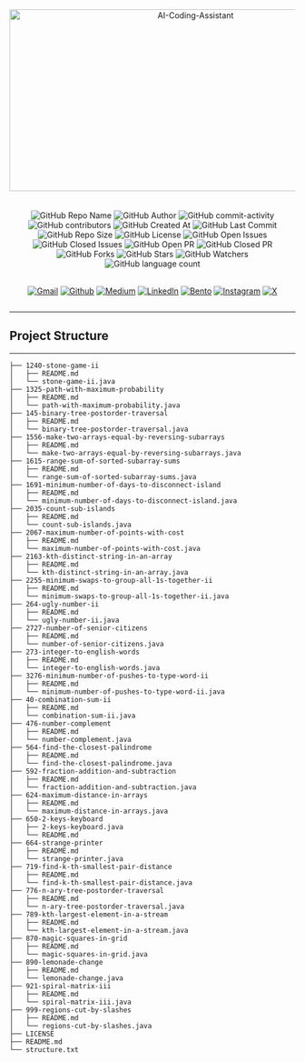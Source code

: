 <div align="center">
    <img src="https://socialify.git.ci/yashksaini-coder/August-Leetcode-Daily-2024/image?forks=1&issues=1&language=1&name=1&pattern=Diagonal%20Stripes&pulls=1&stargazers=1&theme=Auto" alt="AI-Coding-Assistant" width="640" height="320" />
</div>
<br><br>

<div align="center">
    <img alt="GitHub Repo Name" src="https://img.shields.io/badge/Repo-August_Leetcode_Daily_2024-blue">
    <img alt="GitHub Author" src="https://img.shields.io/badge/Author-Yash%20K.%20Saini-1D3557">
    <img alt="GitHub commit-activity" src="https://img.shields.io/github/commit-activity/t/yashksaini-coder/August-Leetcode-Daily-2024">
    <img alt="GitHub contributors" src="https://img.shields.io/github/contributors/yashksaini-coder/August-Leetcode-Daily-2024">
    <img alt="GitHub Created At" src="https://img.shields.io/github/created-at/yashksaini-coder/August-Leetcode-Daily-2024">
    <img alt="GitHub Last Commit" src="https://img.shields.io/github/last-commit/yashksaini-coder/August-Leetcode-Daily-2024">
    <img alt="GitHub Repo Size" src="https://img.shields.io/github/repo-size/yashksaini-coder/August-Leetcode-Daily-2024">
    <img alt="GitHub License" src="https://img.shields.io/github/license/yashksaini-coder/August-Leetcode-Daily-2024">
    <img alt="GitHub Open Issues" src="https://img.shields.io/github/issues/yashksaini-coder/August-Leetcode-Daily-2024">
    <img alt="GitHub Closed Issues" src="https://img.shields.io/github/issues-closed/yashksaini-coder/August-Leetcode-Daily-2024">
    <img alt="GitHub Open PR" src="https://img.shields.io/github/issues-pr/yashksaini-coder/August-Leetcode-Daily-2024">
    <img alt="GitHub Closed PR" src="https://img.shields.io/github/issues-pr-closed/yashksaini-coder/August-Leetcode-Daily-2024">
    <img alt="GitHub Forks" src="https://img.shields.io/github/forks/yashksaini-coder/August-Leetcode-Daily-2024">
    <img alt="GitHub Stars" src="https://img.shields.io/github/stars/yashksaini-coder/August-Leetcode-Daily-2024">
    <img alt="GitHub Watchers" src="https://img.shields.io/github/watchers/yashksaini-coder/August-Leetcode-Daily-2024">
    <img alt="GitHub language count" src="https://img.shields.io/github/languages/count/yashksaini-coder/August-Leetcode-Daily-2024">
</div>
<br>

<div align='center' style=" display: grid;">

  [![Gmail](https://img.shields.io/badge/Gmail-D14836?style=for-the-badge&logo=gmail&logoColor=white)](mailto:ys3853428@gmail.com)
  [![Github](https://img.shields.io/badge/GitHub-100000?style=for-the-badge&logo=github&logoColor=white)](https://github.com/yashksaini-coder)
  [![Medium](https://img.shields.io/badge/Medium-12100E?style=for-the-badge&logo=medium&logoColor=white)](https://medium.com/@yashksaini)
  [![LinkedIn](https://img.shields.io/badge/LinkedIn-0077B5?style=for-the-badge&logo=linkedin&logoColor=white)](https://www.linkedin.com/in/yashksaini/)
  [![Bento](https://img.shields.io/badge/Bento-768CFF.svg?style=for-the-badge&logo=Bento&logoColor=white)](https://bento.me/yashksaini)
[![Instagram](https://img.shields.io/badge/Instagram-%23FF006E.svg?style=for-the-badge&logo=Instagram&logoColor=white)](https://www.instagram.com/yashksaini.codes/)
  [![X](https://img.shields.io/badge/X-%23000000.svg?style=for-the-badge&logo=X&logoColor=white)](https://twitter.com/EasycodesDev) 
</div>

---

## Project Structure

---

<!-- START_STRUCTURE -->
```
├── 1240-stone-game-ii
│   ├── README.md
│   └── stone-game-ii.java
├── 1325-path-with-maximum-probability
│   ├── README.md
│   └── path-with-maximum-probability.java
├── 145-binary-tree-postorder-traversal
│   ├── README.md
│   └── binary-tree-postorder-traversal.java
├── 1556-make-two-arrays-equal-by-reversing-subarrays
│   ├── README.md
│   └── make-two-arrays-equal-by-reversing-subarrays.java
├── 1615-range-sum-of-sorted-subarray-sums
│   ├── README.md
│   └── range-sum-of-sorted-subarray-sums.java
├── 1691-minimum-number-of-days-to-disconnect-island
│   ├── README.md
│   └── minimum-number-of-days-to-disconnect-island.java
├── 2035-count-sub-islands
│   ├── README.md
│   └── count-sub-islands.java
├── 2067-maximum-number-of-points-with-cost
│   ├── README.md
│   └── maximum-number-of-points-with-cost.java
├── 2163-kth-distinct-string-in-an-array
│   ├── README.md
│   └── kth-distinct-string-in-an-array.java
├── 2255-minimum-swaps-to-group-all-1s-together-ii
│   ├── README.md
│   └── minimum-swaps-to-group-all-1s-together-ii.java
├── 264-ugly-number-ii
│   ├── README.md
│   └── ugly-number-ii.java
├── 2727-number-of-senior-citizens
│   ├── README.md
│   └── number-of-senior-citizens.java
├── 273-integer-to-english-words
│   ├── README.md
│   └── integer-to-english-words.java
├── 3276-minimum-number-of-pushes-to-type-word-ii
│   ├── README.md
│   └── minimum-number-of-pushes-to-type-word-ii.java
├── 40-combination-sum-ii
│   ├── README.md
│   └── combination-sum-ii.java
├── 476-number-complement
│   ├── README.md
│   └── number-complement.java
├── 564-find-the-closest-palindrome
│   ├── README.md
│   └── find-the-closest-palindrome.java
├── 592-fraction-addition-and-subtraction
│   ├── README.md
│   └── fraction-addition-and-subtraction.java
├── 624-maximum-distance-in-arrays
│   ├── README.md
│   └── maximum-distance-in-arrays.java
├── 650-2-keys-keyboard
│   ├── 2-keys-keyboard.java
│   └── README.md
├── 664-strange-printer
│   ├── README.md
│   └── strange-printer.java
├── 719-find-k-th-smallest-pair-distance
│   ├── README.md
│   └── find-k-th-smallest-pair-distance.java
├── 776-n-ary-tree-postorder-traversal
│   ├── README.md
│   └── n-ary-tree-postorder-traversal.java
├── 789-kth-largest-element-in-a-stream
│   ├── README.md
│   └── kth-largest-element-in-a-stream.java
├── 870-magic-squares-in-grid
│   ├── README.md
│   └── magic-squares-in-grid.java
├── 890-lemonade-change
│   ├── README.md
│   └── lemonade-change.java
├── 921-spiral-matrix-iii
│   ├── README.md
│   └── spiral-matrix-iii.java
├── 999-regions-cut-by-slashes
│   ├── README.md
│   └── regions-cut-by-slashes.java
├── LICENSE
├── README.md
└── structure.txt
```
<!-- END_STRUCTURE -->